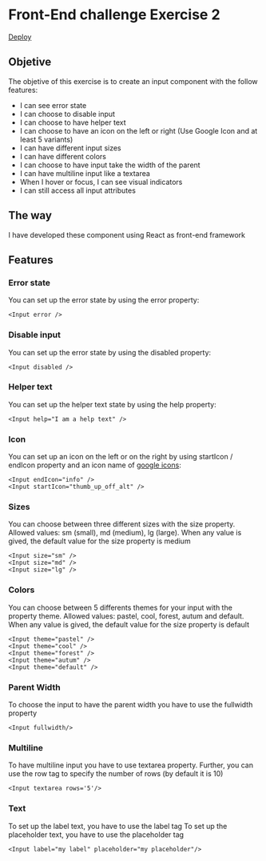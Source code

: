 # Front-End challenge Exercise 2
[Deploy](https://mia-moran.github.io/front-challenge-ej2/)
## Objetive
The objetive of this exercise is to create an input component with the follow features:
* I can see error state
* I can choose to disable input
* I can choose to have helper text
* I can choose to have an icon on the left or right (Use Google Icon and at least 5 variants)
* I can have different input sizes
* I can have different colors
* I can choose to have input take the width of the parent
* I can have multiline input like a textarea
* When I hover or focus, I can see visual indicators
* I can still access all input attributes

## The way
I have developed these component using React as front-end framework

## Features
### Error state
You can set up the error state by using the error property:
```
<Input error />
```
### Disable input 
You can set up the error state by using the disabled property:
```
<Input disabled />
```
### Helper text
You can set up the helper text state by using the help property:
```
<Input help="I am a help text" />
```

### Icon
You can set up an icon on the left or on the right by using startIcon / endIcon property and an icon name of [google icons](https://fonts.google.com/icons):
```
<Input endIcon="info" />
<Input startIcon="thumb_up_off_alt" />
```
### Sizes
You can choose between three different sizes with the size property. Allowed values: sm (small), md (medium), lg (large). When any value is gived, the default value for the size property is medium
```
<Input size="sm" />
<Input size="md" />
<Input size="lg" />
```
### Colors
You can choose between 5 differents themes for your input with the property theme. Allowed values: pastel, cool, forest, autum and default. When any value is gived, the default value for the size property is default
```
<Input theme="pastel" />
<Input theme="cool" />
<Input theme="forest" />
<Input theme="autum" />
<Input theme="default" />

```
### Parent Width
To choose the input to have the parent width you have to use the fullwidth property
```
<Input fullwidth/>
```
### Multiline
To have multiline input you have to use textarea property. Further, you can use the row tag to specify the number of rows (by default it is 10)
```
<Input textarea rows='5'/>
```
### Text
To set up the label text, you have to use the label tag
To set up the placeholder text, you have to use the placeholder tag
```
<Input label="my label" placeholder="my placeholder"/>
```

